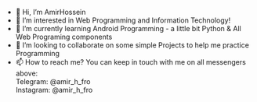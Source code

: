 - 👋 Hi, I’m AmirHossein
- 👀 I’m interested in Web Programming and Information Technology!
- 🌱 I’m currently learning Android Programming - a little bit Python & All Web Programing components
- 💞️ I’m looking to collaborate on some simple Projects to help me practice Programming
- 📫 How to reach me?
  You can keep in touch with me on all messengers above:
  <br/>Telegram: @amir_h_fro
  <br/>Instagram: @amir_h_fro

<!---
amirhfro/amirhfro is a ✨ special ✨ repository because its `README.md` (this file) appears on your GitHub profile.
You can click the Preview link to take a look at your changes.
--->
